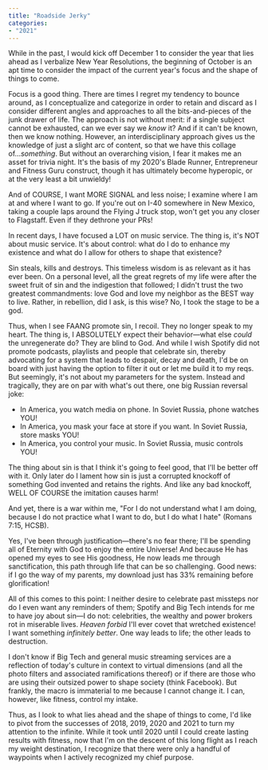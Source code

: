 ```yaml
---
title: "Roadside Jerky"
categories:
- "2021"
---
```


While in the past, I would kick off December 1 to consider the year that lies ahead as I verbalize New Year Resolutions, the beginning of October is an apt time to consider the impact of the current year's focus and the shape of things to come.

Focus is a good thing.  There are times I regret my tendency to bounce around, as I conceptualize and categorize in order to retain and discard as I consider different angles and approaches to all the bits-and-pieces of the junk drawer of life.  The approach is not without merit:  if a single subject cannot be exhausted, can we ever say we *know* it?  And if it can't be known, then we know nothing.  However, an interdisciplinary approach gives us the knowledge of just a slight arc of content, so that we have this collage of...*something*.  But without an overarching vision, I fear it makes me an asset for trivia night.  It's the basis of my 2020's Blade Runner, Entrepreneur and Fitness Guru construct, though it has ultimately become hyperopic, or at the very least a bit unwieldy!

And of COURSE, I want MORE SIGNAL and less noise; I examine where I am at and where I want to go.  If you're out on I-40 somewhere in New Mexico, taking a couple laps around the Flying J truck stop, won't get you any closer to Flagstaff.  Even if they dethrone your PRs!

In recent days, I have focused a LOT on music service.  The thing is, it's NOT about music service.  It's about control:  what do I do to enhance my existence and what do I allow for others to shape that existence?  

Sin steals, kills and destroys.  This timeless wisdom is as relevant as it has ever been.  On a personal level, all the great regrets of my life were after the sweet fruit of sin and the indigestion that followed; I didn't trust the two greatest commandments: love God and love my neighbor as the BEST way to live.  Rather, in rebellion, did I ask, is this wise?  No, I took the stage to be a god. 

Thus, when I see FAANG promote sin, I recoil.  They no longer speak to my heart. The thing is, I ABSOLUTELY expect their behavior—what else *could* the unregenerate do?  They are blind to God.  And while I wish Spotify did not promote podcasts, playlists and people that celebrate sin, thereby advocating for a system that leads to despair, decay and death, I'd be on board with just having the option to filter it out or let me build it to my reqs.  But seemingly, it's not about my parameters for the system.  Instead and tragically, they are on par with what's out there, one big Russian reversal joke:

* In America, you watch media on phone.  In Soviet Russia, phone watches YOU!
* In America, you mask your face at store if you want.  In Soviet Russia, store masks YOU!
* In America, you control your music.  In Soviet Russia, music controls YOU!

The thing about sin is that I think it's going to feel good, that I'll be better off with it.  Only later do I lament how sin is just a corrupted knockoff of something God invented and retains the rights.  And like any bad knockoff, WELL OF COURSE the imitation causes harm!

And yet, there is a war within me, "For I do not understand what I am doing, because I do not practice what I want to do, but I do what I hate" (Romans 7:15, HCSB).

Yes, I've been through justification—there's no fear there; I'll be spending all of Eternity with God to enjoy the entire Universe!  And because He has opened my eyes to see His goodness, He now leads me through sanctification, this path through life that can be so challenging.  Good news: if I go the way of my parents, my download just has 33% remaining before glorification!

All of this comes to this point: I neither desire to celebrate past missteps nor do I even want any reminders of them; Spotify and Big Tech intends for me to have joy about sin—I do not: celebrities, the wealthy and power brokers rot in miserable lives.  *Heaven forbid* I'll ever covet that wretched existence!  I want something *infinitely better*.  One way leads to life; the other leads to destruction.

I don't know if Big Tech and general music streaming services are a reflection of today's culture in context to virtual dimensions (and all the photo filters and associated ramifications thereof) or if there are those who are using their outsized power to shape society (think Facebook).  But frankly, the macro is immaterial to me because I cannot change it.  I can, however, like fitness, control my intake.

Thus, as I look to what lies ahead and the shape of things to come, I'd like to pivot from the successes of 2018, 2019, 2020 and 2021 to turn my attention to the infinite.  While it took until 2020 until I could create lasting results with fitness, now that I'm on the descent of this long flight as I reach my weight destination, I recognize that there were only a handful of waypoints when I actively recognized my chief purpose.